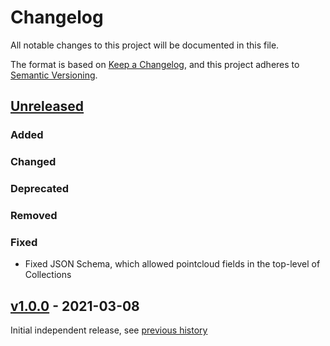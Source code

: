 # Changelog
All notable changes to this project will be documented in this file.

The format is based on [Keep a Changelog](https://keepachangelog.com/en/1.0.0/),
and this project adheres to [Semantic Versioning](https://semver.org/spec/v2.0.0.html).

## [Unreleased]

### Added

### Changed

### Deprecated

### Removed

### Fixed

- Fixed JSON Schema, which allowed pointcloud fields in the top-level of Collections

## [v1.0.0] - 2021-03-08

Initial independent release, see [previous history](https://github.com/radiantearth/stac-spec/commits/v1.0.0-rc.1/extensions/pointcloud)

[Unreleased]: <https://github.com/stac-extensions/pointcloud/compare/v1.0.0...HEAD>
[v1.0.0]: <https://github.com/stac-extensions/pointcloud/tree/v1.0.0>
